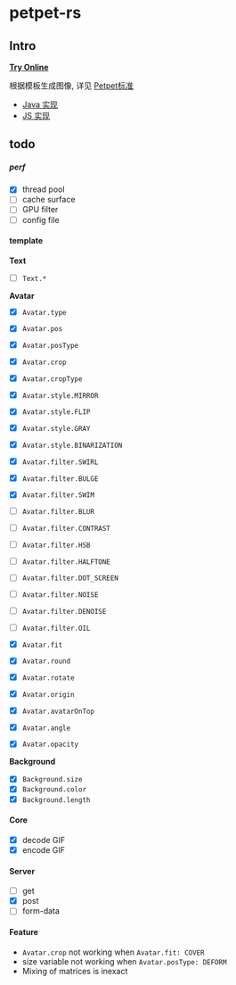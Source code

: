 # petpet-rs

## Intro

**[Try Online](https://petpet.d2n.moe/)**

根据模板生成图像, 详见 [Petpet标准](https://github.com/Dituon/petpet)
- [Java 实现](https://github.com/Dituon/petpet)
- [JS 实现](https://github.com/Dituon/petpet-js)

## todo

##### perf

- [x] thread pool
- [ ] cache surface
- [ ] GPU filter
- [ ] config file

#### template

**Text**

- [ ] `Text.*`

**Avatar**

- [x] `Avatar.type`


- [x] `Avatar.pos`
- [x] `Avatar.posType`


- [x] `Avatar.crop`
- [x] `Avatar.cropType`


- [x] `Avatar.style.MIRROR`
- [x] `Avatar.style.FLIP`
- [x] `Avatar.style.GRAY`
- [x] `Avatar.style.BINARIZATION`


- [x] `Avatar.filter.SWIRL`
- [x] `Avatar.filter.BULGE`
- [x] `Avatar.filter.SWIM`
- [ ] `Avatar.filter.BLUR`
- [ ] `Avatar.filter.CONTRAST`
- [ ] `Avatar.filter.HSB`
- [ ] `Avatar.filter.HALFTONE`
- [ ] `Avatar.filter.DOT_SCREEN`
- [ ] `Avatar.filter.NOISE`
- [ ] `Avatar.filter.DENOISE`
- [ ] `Avatar.filter.OIL`


- [x] `Avatar.fit`
- [x] `Avatar.round`
- [x] `Avatar.rotate`
- [x] `Avatar.origin`
- [x] `Avatar.avatarOnTop`


- [x] `Avatar.angle`
- [x] `Avatar.opacity`


**Background**

- [x] `Background.size`
- [x] `Background.color`
- [x] `Background.length`

#### Core

- [x] decode GIF
- [x] encode GIF

#### Server

- [ ] get
- [x] post
- [ ] form-data

#### Feature

- `Avatar.crop` not working when `Avatar.fit: COVER`
- size variable not working when `Avatar.posType: DEFORM`
- Mixing of matrices is inexact
